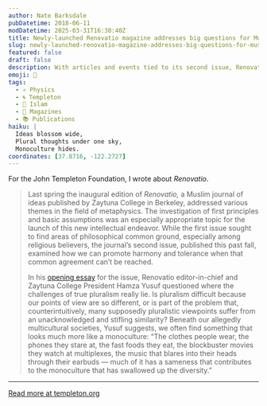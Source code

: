 ```yaml
---
author: Nate Barksdale
pubDatetime: 2018-06-11
modDatetime: 2025-03-31T16:30:40Z
title: Newly-launched Renovatio magazine addresses big questions for Muslim audiences
slug: newly-launched-renovatio-magazine-addresses-big-questions-for-muslim-audiences
featured: false
draft: false
description: With articles and events tied to its second issue, Renovatio magazine is hitting its stride
emoji: 🕌
tags:
  - ⚛️ Physics
  - 🌀 Templeton
  - 🌙 Islam
  - 📰 Magazines
  - 📚 Publications
haiku: |
  Ideas blossom wide,  
  Plural thoughts under one sky,  
  Monoculture hides.
coordinates: [37.8716, -122.2727]
---
```


For the John Templeton Foundation, I wrote about _Renovatio_.

> Last spring the inaugural edition of _Renovatio,_ a Muslim journal of ideas published by Zaytuna College in Berkeley, addressed various themes in the field of metaphysics. The investigation of first principles and basic assumptions was an especially appropriate topic for the launch of this new intellectual endeavor. While the first issue sought to find areas of philosophical common ground, especially among religious believers, the journal’s second issue, published this past fall, examined how we can promote harmony and tolerance when that common agreement can’t be reached.
>
> In his [opening essay](https://renovatio.zaytuna.edu/article/pluralism-in-a-monoculture-of-conformity) for the issue, Renovatio editor-in-chief and Zaytuna College President Hamza Yusuf questioned where the challenges of true pluralism really lie. Is pluralism difficult because our points of view are so different, or is part of the problem that, counterintuitively, many supposedly pluralistic viewpoints suffer from an unacknowledged and stifling similarity? Beneath our allegedly multicultural societies, Yusuf suggests, we often find something that looks much more like a monoculture: “The clothes people wear, the phones they stare at, the fast foods they eat, the blockbuster movies they watch at multiplexes, the music that blares into their heads through their earbuds — much of it has a sameness that contributes to the monoculture that has swallowed up the diversity.”

---

[Read more at templeton.org](https://www.templeton.org/news/renovatio)
